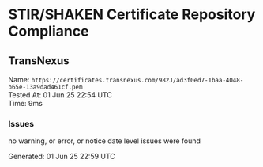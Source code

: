 # STIR/SHAKEN Certificate Repository Compliance

## TransNexus

Name: `https://certificates.transnexus.com/982J/ad3f0ed7-1baa-4048-b65e-13a9dad461cf.pem`\
Tested At: 01 Jun 25 22:54 UTC\
Time: 9ms

### Issues

no warning, or error, or notice date level issues were found

Generated: 01 Jun 25 22:59 UTC